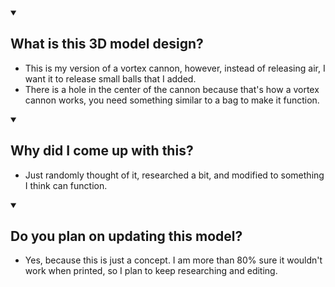 <details open>
<summary><h2>What is this 3D model design?</h2></summary> 
  
- This is my version of a vortex cannon, however, instead of releasing air, I want it to release small balls that I added.
- There is a hole in the center of the cannon because that's how a vortex cannon works, you need something similar to a bag to make it function. 
</details>
  
<details open>
<summary><h2>Why did I come up with this?</h2></summary>
  
- Just randomly thought of it, researched a bit, and modified to something I think can function.
</details>
  
<details open>
<summary><h2>Do you plan on updating this model?</h2></summary>
  
- Yes, because this is just a concept. I am more than 80% sure it wouldn't work when printed, so I plan to keep researching and editing.
</details>
